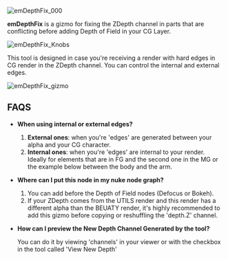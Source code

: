 ![emDepthFix_000](https://github.com/user-attachments/assets/b3bbc6fd-c4a8-4cba-a75e-ed79cec61e7d)

**emDepthFix** is a gizmo for fixing the ZDepth channel in parts that are conflicting before adding Depth of Field in your CG Layer. 

![emDepthFix_Knobs](https://github.com/user-attachments/assets/c4542dcf-46fb-4f7f-9e49-62a42b69ba02)

This tool is designed in case you're receiving a render with hard edges in CG render in the ZDepth channel. You can control the internal and external edges. 

![emDepthFix_gizmo](https://github.com/user-attachments/assets/c0b171bf-efd9-4d54-b0ff-fe6448ef934b)

## **FAQS**
* **When using internal or external edges?**

  1. **External ones**: when you're 'edges' are generated between your alpha and your CG character.
  2. **Internal ones**: when you're 'edges' are internal to your render. Ideally for elements that are in FG and the second one in the MG or the example below between the body and the arm. 

* **Where can I put this node in my nuke node graph?**

  1. You can add before the Depth of Field nodes (Defocus or Bokeh).
  2. If your ZDepth comes from the UTILS render and this render has a different alpha than the BEUATY render, it's highly recommended to add this gizmo before copying or reshuffling the 'depth.Z' channel. 

* **How can I preview the New Depth Channel Generated by the tool?**
  
  You can do it by viewing 'channels' in your viewer or with the checkbox in the tool called 'View New Depth'
